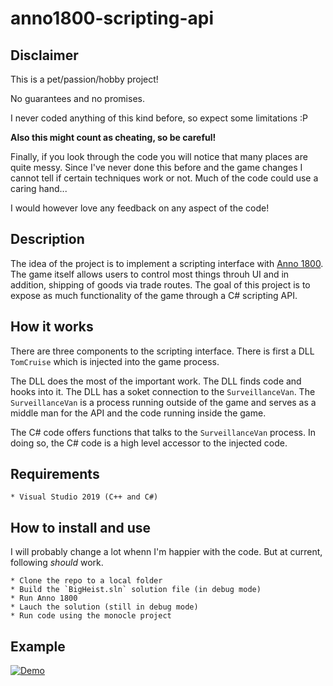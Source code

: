 # anno1800-scripting-api

## Disclaimer

This is a pet/passion/hobby project!

No guarantees and no promises.

I never coded anything of this kind before, so expect some limitations :P

**Also this might count as cheating, so be careful!**

Finally, if you look through the code you will notice that many places
are quite messy. Since I've never done this before and the game changes
I cannot tell if certain techniques work or not. Much of the code could
use a caring hand...

I would however love any feedback on any aspect of the code!  

## Description

The idea of the project is to implement a scripting interface with [Anno 1800][1].
The game itself allows users to control most things throuh UI and in addition,
shipping of goods via trade routes. The goal of this project is to expose as
much functionality of the game through a C# scripting API.

## How it works

There are three components to the scripting interface. There is first a DLL
`TomCruise` which is injected into the game process.

The DLL does the most of the important work. The DLL finds code and hooks into
it. The DLL has a soket connection to the `SurveillanceVan`. The
`SurveillanceVan` is a process running outside of the game and serves as a
middle man for the API and the code running inside the game.

The C# code offers functions that talks to the `SurveillanceVan` process.
In doing so, the C# code is a high level accessor to the injected code.

## Requirements

    * Visual Studio 2019 (C++ and C#)

## How to install and use

I will probably change a lot whenn I'm happier with the code. But at current,
following _should_ work.

    * Clone the repo to a local folder
    * Build the `BigHeist.sln` solution file (in debug mode)
    * Run Anno 1800
    * Lauch the solution (still in debug mode)
    * Run code using the monocle project

## Example

[![Demo](http://img.youtube.com/vi/EISvL3R8Qds/0.jpg)](https://www.youtube.com/watch?v=pQloEs5WFqQ "Demo")

[1]:https://www.ubisoft.com/en-us/game/anno-1800/

